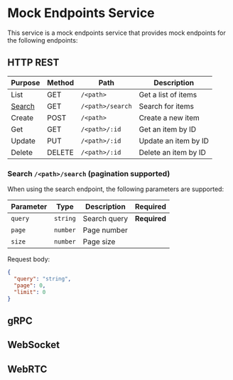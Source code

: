 # Mock Endpoints Service

This service is a mock endpoints service that provides mock endpoints for the following endpoints:

## HTTP REST

| Purpose                                           | Method | Path             | Description          |
| ------------------------------------------------- | ------ | ---------------- | -------------------- |
| List                                              | GET    | `/<path>`        | Get a list of items  |
| [Search](#search-pathsearch-pagination-supported) | GET    | `/<path>/search` | Search for items     |
| Create                                            | POST   | `/<path>`        | Create a new item    |
| Get                                               | GET    | `/<path>/:id`    | Get an item by ID    |
| Update                                            | PUT    | `/<path>/:id`    | Update an item by ID |
| Delete                                            | DELETE | `/<path>/:id`    | Delete an item by ID |

### Search `/<path>/search` (pagination supported)

When using the search endpoint, the following parameters are supported:

| Parameter | Type     | Description  | Required     |
| --------- | -------- | ------------ | ------------ |
| `query`   | `string` | Search query | **Required** |
| `page`    | `number` | Page number  |              |
| `size`    | `number` | Page size    |              |

Request body:
```json
{
  "query": "string",
  "page": 0,
  "limit": 0
}
```

## gRPC 

## WebSocket

## WebRTC